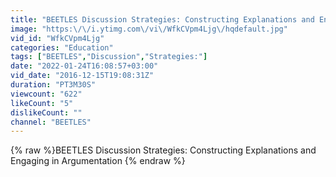 ```yaml
---
title: "BEETLES Discussion Strategies: Constructing Explanations and Engaging in Argumentation"
image: "https:\/\/i.ytimg.com\/vi\/WfkCVpm4Ljg\/hqdefault.jpg"
vid_id: "WfkCVpm4Ljg"
categories: "Education"
tags: ["BEETLES","Discussion","Strategies:"]
date: "2022-01-24T16:08:57+03:00"
vid_date: "2016-12-15T19:08:31Z"
duration: "PT3M30S"
viewcount: "622"
likeCount: "5"
dislikeCount: ""
channel: "BEETLES"
---
```

{% raw %}BEETLES Discussion Strategies: Constructing Explanations and Engaging in Argumentation {% endraw %}

